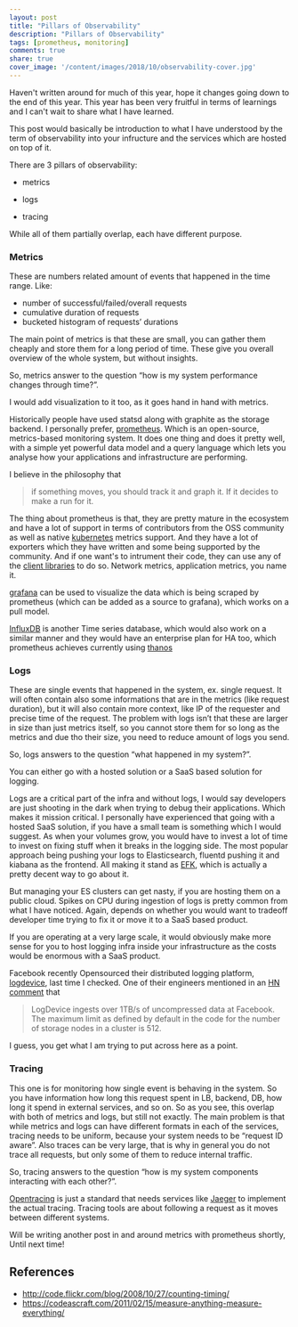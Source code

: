 ```yaml
---
layout: post
title: "Pillars of Observability"
description: "Pillars of Observability"
tags: [prometheus, monitoring]
comments: true
share: true
cover_image: '/content/images/2018/10/observability-cover.jpg'
---
```


Haven't written around for much of this year, hope it changes going down to the end of this year. This year has been very fruitful in terms of learnings and I can't wait to share what I have learned. 

This post would basically be introduction to what I have understood by the term of observability into your infructure and the services which are hosted on top of it. 

There are 3 pillars of observability:

- metrics

- logs

- tracing

While all of them partially overlap, each have different purpose.

### Metrics

These are numbers related amount of events that happened in the time range. Like:

- number of successful/failed/overall requests
- cumulative duration of requests
- bucketed histogram of requests’ durations

The main point of metrics is that these are small, you can gather them cheaply and store them for a long period of time. These give you overall overview of the whole system, but without insights.

So, metrics answer to the question “how is my system performance changes through time?”.

I would add visualization to it too, as it goes hand in hand with metrics.

Historically people have used statsd along with graphite as the storage backend. I personally prefer, [prometheus](https://prometheus.io/). Which is an open-source, metrics-based monitoring system. It does one thing and does it pretty well, with a simple yet powerful data model and a query language which lets you analyse how your applications and infrastructure are performing. 

I believe in the philosophy that

> if something moves, you should track it and graph it. If it decides to make a run for it. 

The thing about prometheus is that, they are pretty mature in the ecosystem and have a lot of support in terms of contributors from the OSS community as well as native [kubernetes](https://kubernetes.io) metrics support. And they have a lot of exporters which they have written and some being supported by the community. And if one want's to intrument their code, they can use any of the [client libraries](https://prometheus.io/docs/instrumenting/clientlibs/) to do so. Network metrics, application metrics, you name it. 

[grafana](https://grafana.com/) can be used to visualize the data which is being scraped by prometheus (which can be added as a source to grafana), which works on a pull model. 

[InfluxDB](https://www.influxdata.com/) is another Time series database, which would also work on a similar manner and they would have an enterprise plan for HA too, which prometheus achieves currently using [thanos](https://github.com/improbable-eng/thanos)

### Logs

These are single events that happened in the system, ex. single request. It will often contain also some informations that are in the metrics (like request duration), but it will also contain more context, like IP of the requester and precise time of the request. The problem with logs isn’t that these are larger in size than just metrics itself, so you cannot store them for so long as the metrics and due tho their size, you need to reduce amount of logs you send.

So, logs answers to the question “what happened in my system?”.

You can either go with a hosted solution or a SaaS based solution for logging. 

Logs are a critical part of the infra and without logs, I would say developers are just shooting in the dark when trying to debug their applications. Which makes it mission critical. I personally have experienced that going with a hosted SaaS solution, if you have a small team is something which I would suggest. As when your volumes grow, you would have to invest a lot of time to invest on fixing stuff when it breaks in the logging side. The most popular approach being pushing your logs to Elasticsearch, fluentd pushing it and kiabana as the frontend. All making it stand as [EFK](https://docs.fluentd.org/v0.12/articles/docker-logging-efk-compose), which is actually a pretty decent way to go about it. 

But managing your ES clusters can get nasty, if you are hosting them on a public cloud. Spikes on CPU during ingestion of logs is pretty common from what I have noticed. Again, depends on whether you would want to tradeoff developer time trying to fix it or move it to a SaaS based product. 

If you are operating at a very large scale, it would obviously make more sense for you to host logging infra inside your infrastructure as the costs would be enormous with a SaaS product. 

Facebook recently Opensourced their distributed logging platform, [logdevice](https://logdevice.io/), last time I checked. One of their engineers mentioned in an [HN comment](https://news.ycombinator.com/item?id=17976930) that

> LogDevice ingests over 1TB/s of uncompressed data at Facebook. The maximum limit as defined by default in the code for the number of storage nodes in a cluster is 512.

I guess, you get what I am trying to put across here as a point. 

### Tracing

This one is for monitoring how single event is behaving in the system. So you have information how long this request spent in LB, backend, DB, how long it spend in external services, and so on. So as you see, this overlap with both of metrics and logs, but still not exactly. The main problem is that while metrics and logs can have different formats in each of the services, tracing needs to be uniform, because your system needs to be “request ID aware”. Also traces can be very large, that is why in general you do not trace all requests, but only some of them to reduce internal traffic.

So, tracing answers to the question “how is my system components interacting with each other?”.

[Opentracing](http://opentracing.io/) is just a standard that needs services like [Jaeger](https://www.jaegertracing.io/docs/1.6/) to implement the actual tracing. Tracing tools are about following a request as it moves between different systems. 

Will be writing another post in and around metrics with prometheus shortly, Until next time!

## References

- http://code.flickr.com/blog/2008/10/27/counting-timing/
- https://codeascraft.com/2011/02/15/measure-anything-measure-everything/
